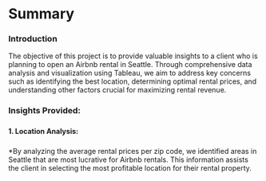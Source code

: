 # Summary
### Introduction
The objective of this project is to provide valuable insights to a client who is planning to open an Airbnb rental in Seattle. Through comprehensive data analysis and visualization using Tableau, we aim to address key concerns such as identifying the best location, determining optimal rental prices, and understanding other factors crucial for maximizing rental revenue.

### Insights Provided:
###
**1. Location Analysis:**
###
*By analyzing the average rental prices per zip code, we identified areas in Seattle that are most lucrative for Airbnb rentals. This information assists the client in selecting the most profitable location for their rental property.
